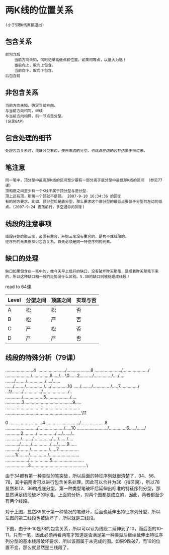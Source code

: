 # 两K线的位置关系
    (小于5跟K线直接退出)

## 包含关系
	前包含后
		当前方向未知，同时记录高低点和位置，如果相等点，以量大为选！
        当前向上，取向上包含。
        当前向下，取向下包含。
	后包含前
	
## 非包含关系
    当前方向未知，确定当前方向。
    与当前方向相同，继续
    与当前方向相异，前一节点是分型。
    (记录GAP)

## 包含处理的细节
    处理包含关系时，顶底分型右边，使用右边的分型。也就说左边的合并结果不带过来。

## 笔注意
    同一笔中，顶分型中最高那K线的区间至少要有一部分高于底分型中最低那K线的区间 （参见77课）
    顶和底之间至少有一个K线不属于顶分型与底分型.
    顶上还有顶，那第一个顶就不是顶。 2007-9-10 16:34:36 的回复
    有的地方要求，比如，顶分型后是底分型，那么要求这个底分型的最低点要低于分型的左边的低点。(2007-9-24 震荡前行，多空通杀的回复)
## 线段的注意事项
    线段开始的那三笔，必须有重合，开始三笔没有重合的，是构不成线段的。
    征序列的元素要探讨包含关系，首先必须是同一特征序列的元素。

## 缺口的处理
    缺口如果包含在一笔中的，像今天早上低开的缺口，没有破坏昨天那笔，是顺着昨天那笔下来的，所以这种缺口和一般的走势没什么区别。5.30的缺口则被处理成线段！

read to 64课

| Level      | 分型之间   | 顶底之间   | 实现与否   |
|----------- | ---------- | ---------- | ---------- |
| A          | 松         | 松         | 否         |
| B          | 松         | 严         | 否         |
| C          | 严         | 松         | 否         |
| D          | 严         | 严         | 否         |



## 线段的特殊分析（79课）
......................4
....................../\...................8
...................../..\................../\
..................../....\..........6...../..\.
\0......2........../......\......../\..../....\
.\....../\......../........\....../..\../......\
..\..../..\....../..........\..../....\/........\.....10
...\../....\..../............\../.....7..........\..../\
...1\/......\../..............\/..................\../..\
.............\/................5...................\/....\
.............3......................................9.....\
...........................................................\
............................................................\11  

 

0
.\.........................4
..\......................../\...................8
...\....................../..\................../\.....10
....\..................../....\..........6...../..\..../\
.....\.......2........../......\......../\..../....\../..\
......\....../\......../........\....../..\../......\/....\
.......\..../..\....../..........\..../....\/.......9......\
........\../....\..../............\../.....7................\
........1\/......\../..............\/........................\
..................\/................5.........................\
..................3............................................\

由于34都有第一种类型的笔突破，所以后面的特征序列就很清楚了，34、56、78，其中前两者可以进行包含关系处理，因此可以合并为36（指区间），所以78显然和12、36构成底分型，第一种类型笔破坏后延伸出标准的特征序列分型，那显然满足线段破坏的标准。上面的分析，对两个图都是成立的，因此，两者都至少有两个线段。

 

对于上图，显然89属于第一种情况的笔破坏，后面也延伸出特征序列分型，所以左图的第二线段也被破坏了，所以就是三线段。

 

下图，由于9-10是78的包含关系，所以可以认为线段二延伸到了10，而后面的10-11，只有一笔，因此必须再看两笔才知道是否满足第一种类型后继续延伸出特征序列分型的基本线段破坏要求，所以该图属于未完成的图。如果9跌破7，而10的位置不变，那么就显然是三线段了。
